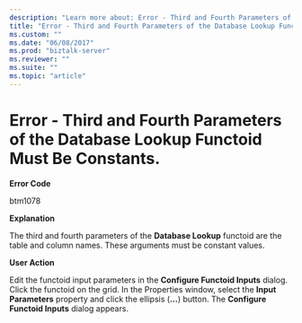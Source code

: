 ```yaml
---
description: "Learn more about: Error - Third and Fourth Parameters of the Database Lookup Functoid Must Be Constants."
title: "Error - Third and Fourth Parameters of the Database Lookup Functoid Must Be Constants."
ms.custom: ""
ms.date: "06/08/2017"
ms.prod: "biztalk-server"
ms.reviewer: ""
ms.suite: ""
ms.topic: "article"
---
```

# Error - Third and Fourth Parameters of the Database Lookup Functoid Must Be Constants.
**Error Code**  
  
 btm1078  
  
 **Explanation**  
  
 The third and fourth parameters of the **Database Lookup** functoid are the table and column names. These arguments must be constant values.  
  
 **User Action**  
  
 Edit the functoid input parameters in the **Configure Functoid Inputs** dialog. Click the functoid on the grid. In the Properties window, select the **Input Parameters** property and click the ellipsis (**…**) button. The **Configure Functoid Inputs** dialog appears.
